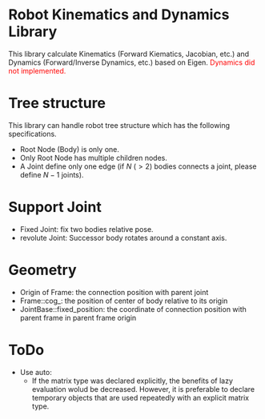 # Robot Kinematics and Dynamics Library
This library calculate Kinematics (Forward Kiematics, Jacobian, etc.) and Dynamics (Forward/Inverse Dynamics, etc.) based on Eigen. 
<span style="color: red; ">Dynamics did not implemented.</span>

# Tree structure
This library can handle robot tree structure which has the following specifications.
* Root Node (Body) is only one. 
* Only Root Node has multiple children nodes.
* A Joint define only one edge (if $N\ (> 2)$ bodies connects a joint, please define $N-1$ joints).  

# Support Joint
* Fixed Joint: fix two bodies relative pose.
* revolute Joint: Successor body rotates around a constant axis. 


# Geometry
* Origin of Frame: the connection position with parent joint
* Frame::cog_: the position of center of body relative to its origin
* JointBase::fixed_position: the coordinate of connection position with parent frame in parent frame origin

# ToDo
* Use auto: 
  * If the matrix type was declared explicitly, the benefits of lazy evaluation wolud be decreased. However, it is preferable to declare temporary objects that are used repeatedly with an explicit matrix type.